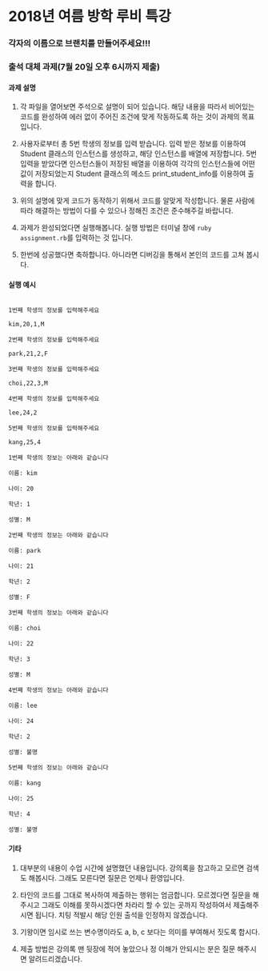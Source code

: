 # 2018년 여름 방학 루비 특강<br/>
### 각자의 이름으로 브랜치를 만들어주세요!!!<br/>

### 출석 대체 과제(7월 20일 오후 6시까지 제출)

#### 과제 설명<br/>
1. 각 파일을 열어보면 주석으로 설명이 되어 있습니다. 해당 내용을 따라서 비어있는 코드를 완성하여 에러 없이 주어진 조건에 맞게 작동하도록 하는 것이 과제의 목표입니다.

2. 사용자로부터 총 5번 학생의 정보를 입력 받습니다. 입력 받은 정보를 이용하여 Student 클래스의 인스턴스를 생성하고, 해당 인스턴스를 배열에 저장합니다. 5번 입력을 받았다면 인스턴스들이 저장된 배열을 이용하여 각각의 인스턴스들에 어떤 값이 저장되었는지 Student 클래스의 메소드 print_student_info를 이용하여 출력을 합니다.

3. 위의 설명에 맞게 코드가 동작하기 위해서 코드를 알맞게 작성합니다. 물론 사람에 따라 해결하는 방법이 다를 수 있으나 정해진 조건은 준수해주길 바랍니다.

4. 과제가 완성되었다면 실행해봅니다. 실행 방법은 터미널 창에 `ruby assignment.rb`를 입력하는 것 입니다.

5. 한번에 성공했다면 축하합니다. 아니라면 디버깅을 통해서 본인의 코드를 고쳐 봅시다.

#### 실행 예시<br/>
<code>
1번째 학생의 정보를 입력해주세요<br/>
kim,20,1,M<br/>
2번째 학생의 정보를 입력해주세요<br/>
park,21,2,F<br/>
3번째 학생의 정보를 입력해주세요<br/>
choi,22,3,M<br/>
4번째 학생의 정보를 입력해주세요<br/>
lee,24,2<br/>
5번째 학생의 정보를 입력해주세요<br/>
kang,25,4<br/>
1번째 학생의 정보는 아래와 같습니다<br/>
이름: kim<br/>
나이: 20<br/>
학년: 1<br/>
성별: M<br/>
2번째 학생의 정보는 아래와 같습니다<br/>
이름: park<br/>
나이: 21<br/>
학년: 2<br/>
성별: F<br/>
3번째 학생의 정보는 아래와 같습니다<br/>
이름: choi<br/>
나이: 22<br/>
학년: 3<br/>
성별: M<br/>
4번째 학생의 정보는 아래와 같습니다<br/>
이름: lee<br/>
나이: 24<br/>
학년: 2<br/>
성별: 불명<br/>
5번째 학생의 정보는 아래와 같습니다<br/>
이름: kang<br/>
나이: 25<br/>
학년: 4<br/>
성별: 불명
</code>

#### 기타<br/>
1. 대부분의 내용이 수업 시간에 설명했던 내용입니다. 강의록을 참고하고 모르면 검색도 해봅시다. 그래도 모른다면 질문은 언제나 환영입니다.

2. 타인의 코드를 그대로 복사하여 제출하는 행위는 엄금합니다. 모르겠다면 질문을 해주시고 그래도 이해를 못하시겠다면 차라리 할 수 있는 곳까지 작성하여서 제출해주시면 됩니다. 치팅 적발시 해당 인원 출석을 인정하지 않겠습니다.

3. 기왕이면 임시로 쓰는 변수명이라도 a, b, c 보다는 의미를 부여해서 짓도록 합시다.

4. 제출 방법은 강의록 맨 뒷장에 적어 놓았으나 정 이해가 안되시는 분은 질문 해주시면 알려드리겠습니다.
